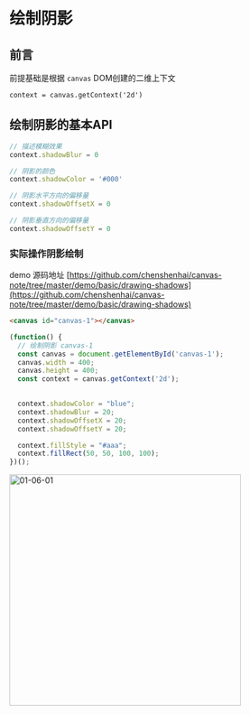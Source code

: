 # 绘制阴影

## 前言

前提基础是根据 `canvas` DOM创建的二维上下文

 `context = canvas.getContext('2d')`


## 绘制阴影的基本API

```js
// 描述模糊效果
context.shadowBlur = 0

// 阴影的颜色
context.shadowColor = '#000'

// 阴影水平方向的偏移量
context.shadowOffsetX = 0

// 阴影垂直方向的偏移量
context.shadowOffsetY = 0
```

### 实际操作阴影绘制

demo 源码地址 [https://github.com/chenshenhai/canvas-note/tree/master/demo/basic/drawing-shadows](https://github.com/chenshenhai/canvas-note/tree/master/demo/basic/drawing-shadows)


```html
<canvas id="canvas-1"></canvas>
```

```js
(function() {
  // 绘制阴影 canvas-1
  const canvas = document.getElementById('canvas-1');
  canvas.width = 400;
  canvas.height = 400;
  const context = canvas.getContext('2d');

  
  context.shadowColor = "blue";
  context.shadowBlur = 20;
  context.shadowOffsetX = 20;
  context.shadowOffsetY = 20;

  context.fillStyle = "#aaa";
  context.fillRect(50, 50, 100, 100);
})();
```

<img width="410" alt="01-06-01" src="https://user-images.githubusercontent.com/8216630/57176251-5e681d80-6e88-11e9-865d-40f829e24824.png">



